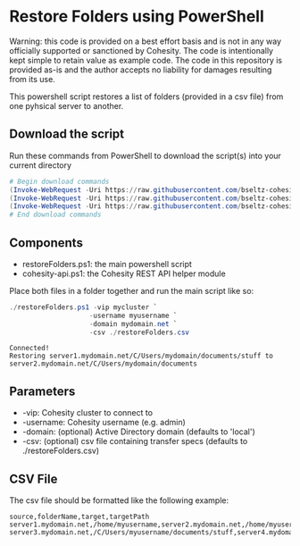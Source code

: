 # Restore Folders using PowerShell

Warning: this code is provided on a best effort basis and is not in any way officially supported or sanctioned by Cohesity. The code is intentionally kept simple to retain value as example code. The code in this repository is provided as-is and the author accepts no liability for damages resulting from its use.

This powershell script restores a list of folders (provided in a csv file) from one pyhsical server to another.

## Download the script

Run these commands from PowerShell to download the script(s) into your current directory

```powershell
# Begin download commands
(Invoke-WebRequest -Uri https://raw.githubusercontent.com/bseltz-cohesity/scripts/master/powershell/restoreFolders/restoreFolders.ps1).content | Out-File restoreFolders.ps1; (Get-Content restoreFolders.ps1) | Set-Content restoreFolders.ps1
(Invoke-WebRequest -Uri https://raw.githubusercontent.com/bseltz-cohesity/scripts/master/powershell/restoreFolders/restoreFolders.csv).content | Out-File restoreFolders.csv; (Get-Content restoreFolders.csv) | Set-Content restoreFolders.csv
(Invoke-WebRequest -Uri https://raw.githubusercontent.com/bseltz-cohesity/scripts/master/powershell/cohesity-api/cohesity-api.ps1).content | Out-File cohesity-api.ps1; (Get-Content cohesity-api.ps1) | Set-Content cohesity-api.ps1
# End download commands
```

## Components

* restoreFolders.ps1: the main powershell script
* cohesity-api.ps1: the Cohesity REST API helper module

Place both files in a folder together and run the main script like so:

```powershell
./restoreFolders.ps1 -vip mycluster `
                    -username myusername `
                    -domain mydomain.net `
                    -csv ./restoreFolders.csv
```

```text
Connected!
Restoring server1.mydomain.net/C/Users/mydomain/documents/stuff to server2.mydomain.net/C/Users/mydomain/documents
```

## Parameters

* -vip: Cohesity cluster to connect to
* -username: Cohesity username (e.g. admin)
* -domain: (optional) Active Directory domain (defaults to 'local')
* -csv: (optional) csv file containing transfer specs (defaults to ./restoreFolders.csv)

## CSV File

The csv file should be formatted like the following example:

```text
source,folderName,target,targetPath
server1.mydomain.net,/home/myusername,server2.mydomain.net,/home/myusername/restore
server3.mydomain.net,/C/Users/myusername/documents/stuff,server4.mydomain.net,/C/Users/myusername/documents
```
